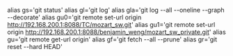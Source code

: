 alias gs='git status'
alias gl='git log'
alias gla='git log --all --oneline --graph --decorate'
alias gu0='git remote set-url origin http://192.168.200.1:8088/TC/mozart_sw.git'
alias gu1='git remote set-url origin http://192.168.200.1:8088/benjamin_weng/mozart_sw_private.git'
alias gu='git remote get-url origin'
alias gf='git fetch --all --prune'
alias gr='git reset --hard HEAD'
